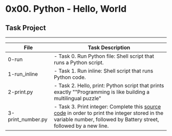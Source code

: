 # 0x00. Python - Hello, World

## Task Project
---
File|Task Description
---|---
0-run | - Task 0. Run Python file: Shell script that runs a Python script.
1-run_inline | - Task 1. Run inline: Shell script that runs Python code.
2-print.py | - Task 2. Hello, print: Python script that prints exactly "\"Programming is like building a multilingual puzzle"
3-print_number.py | - Task 3. Print integer: Complete this [source code](https://github.com/holbertonschool/0x00.py/blob/master/3-print_number.py) in order to print the integer stored in the variable number, followed by Battery street, followed by a new line.